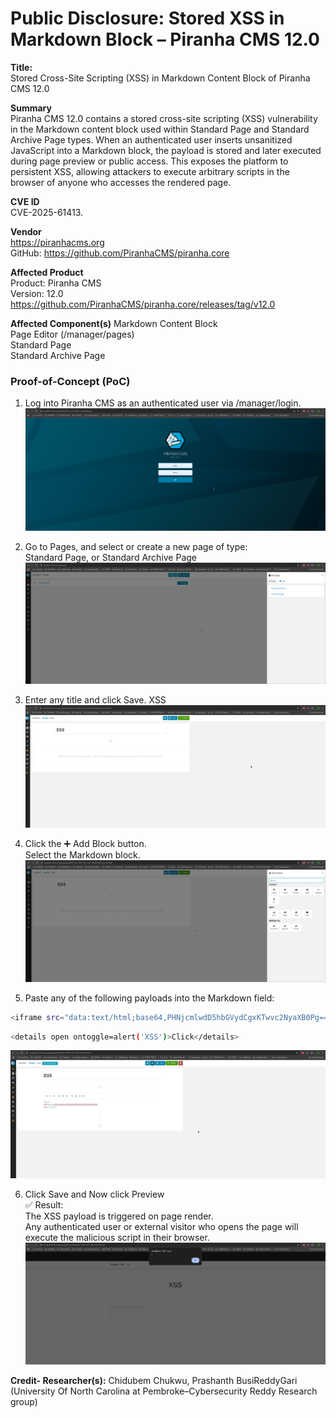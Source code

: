 
# Public Disclosure: Stored XSS in Markdown Block – Piranha CMS 12.0 #

<b>Title:</b><br>
Stored Cross-Site Scripting (XSS) in Markdown Content Block of Piranha CMS 12.0

<b>Summary</b><br>
Piranha CMS 12.0 contains a stored cross-site scripting (XSS) vulnerability in the Markdown content block used within Standard Page and Standard Archive Page types. When an authenticated user inserts unsanitized JavaScript into a Markdown block, the payload is stored and later executed during page preview or public access. This exposes the platform to persistent XSS, allowing attackers to execute arbitrary scripts in the browser of anyone who accesses the rendered page.

<b>CVE ID</b><br>
CVE-2025-61413.


<b> Vendor</b><br>
 https://piranhacms.org<br>
GitHub: https://github.com/PiranhaCMS/piranha.core

<b>Affected Product</b><br>
Product: Piranha CMS<br>
Version: 12.0<br>
https://github.com/PiranhaCMS/piranha.core/releases/tag/v12.0


<b> Affected Component(s)</b>
Markdown Content Block<br>
Page Editor (/manager/pages)<br>
Standard Page<br>
Standard Archive Page<br>


### <b>Proof-of-Concept (PoC)</b> ###

1. Log into Piranha CMS as an authenticated user via /manager/login.
    ![Step 1a](images/1.png)

2. Go to Pages, and select or create a new page of type:<br>
    Standard Page, or Standard Archive Page
    ![Step 1a](images/2.png)

3. Enter any title and click Save.
   XSS
     ![Step 3](images/3.png)


4. Click the ➕ Add Block button.<br>
  Select the Markdown block.
    ![Step 4](images/4.png)

5. Paste any of the following payloads into the Markdown field:

 ```bash
<iframe src="data:text/html;base64,PHNjcmlwdD5hbGVydCgxKTwvc2NyaXB0Pg=="></iframe>
```

 ```bash
<details open ontoggle=alert('XSS')>Click</details>
```
![Step 5](images/5.png)

6. Click Save and Now click Preview <br>
✅ Result:<br>
The XSS payload is triggered on page render.<br>
Any authenticated user or external visitor who opens the page will execute the malicious script in their browser.<br>
![Step 6](images/6.png)

<b> Credit- Researcher(s):</b> Chidubem Chukwu, Prashanth BusiReddyGari (University Of North Carolina at Pembroke–Cybersecurity Reddy Research group)

